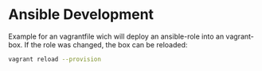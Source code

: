 # Ansible Development
Example for an vagrantfile wich will deploy an ansible-role into an vagrant-box.
If the role was changed, the box can be reloaded:

```bash
vagrant reload --provision
```
